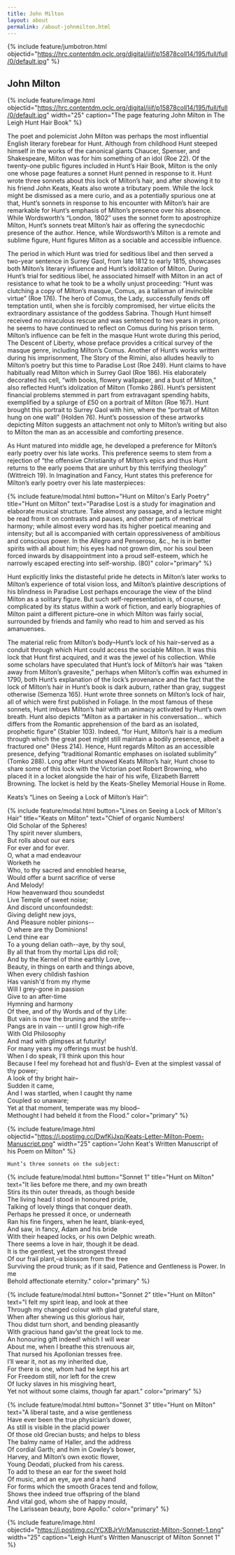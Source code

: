 ```yaml
---
title: John Milton
layout: about
permalink: /about-johnmilton.html
---
```

{% include feature/jumbotron.html objectid="https://hrc.contentdm.oclc.org/digital/iiif/p15878coll14/195/full/full/0/default.jpg" %}

## John Milton

{% include feature/image.html objectid="https://hrc.contentdm.oclc.org/digital/iiif/p15878coll14/195/full/full/0/default.jpg" width="25" caption="The page featuring John Milton in The Leigh Hunt Hair Book" %} 

The poet and polemicist John Milton was perhaps the most influential English literary forebear for Hunt. Although from childhood Hunt steeped himself in the works of the canonical giants Chaucer, Spenser, and Shakespeare, Milton was for him something of an idol (Roe 22). Of the twenty-one public figures included in Hunt’s Hair Book, Milton is the only one whose page features a sonnet Hunt penned in response to it. Hunt wrote three sonnets about this lock of Milton’s hair, and after showing it to his friend John Keats, Keats also wrote a tributary poem. While the lock might be dismissed as a mere curio, and as a potentially spurious one at that, Hunt’s sonnets in response to his encounter with Milton’s hair are remarkable for Hunt’s emphasis of Milton’s presence over his absence. While Wordsworth’s “London, 1802” uses the sonnet form to apostrophize Milton, Hunt’s sonnets treat Milton’s hair as offering the synecdochic presence of the author. Hence, while Wordsworth’s Milton is a remote and sublime figure, Hunt figures Milton as a sociable and accessible influence.

The period in which Hunt was tried for seditious libel and then served a two-year sentence in Surrey Gaol, from late 1812 to early 1815, showcases both Milton’s literary influence and Hunt’s idolization of Milton. During Hunt’s trial for seditious libel, he associated himself with Milton in an act of resistance to what he took to be a wholly unjust proceeding: “Hunt was clutching a copy of Milton’s masque, Comus, as a talisman of invincible virtue” (Roe 176). The hero of Comus, the Lady, successfully fends off temptation until, when she is forcibly compromised, her virtue elicits the extraordinary assistance of the goddess Sabrina. Though Hunt himself received no miraculous rescue and was sentenced to two years in prison, he seems to have continued to reflect on Comus during his prison term. Milton’s influence can be felt in the masque Hunt wrote during this period, The Descent of Liberty, whose preface provides a critical survey of the masque genre, including Milton’s Comus. Another of Hunt’s works written during his imprisonment, The Story of the Rimini, also alludes heavily to Milton’s poetry but this time to Paradise Lost (Roe 249). Hunt claims to have habitually read Milton which in Surrey Gaol (Roe 186). His elaborately decorated his cell, “with books, flowery wallpaper, and a bust of Milton,” also reflected Hunt’s idolization of Milton (Tomko 286). Hunt’s persistent financial problems stemmed in part from extravagant spending habits, exemplified by a splurge of £50 on a portrait of Milton (Roe 167). Hunt brought this portrait to Surrey Gaol with him, where the “portrait of Milton hung on one wall” (Holden 76). Hunt’s possession of these artworks depicting Milton suggests an attachment not only to Milton’s writing but also to Milton the man as an accessible and comforting presence.

As Hunt matured into middle age, he developed a preference for Milton’s early poetry over his late works. This preference seems to stem from a rejection of “the offensive Christianity of Milton’s epics and thus Hunt returns to the early poems that are unhurt by this terrifying theology” (Wittreich 19). In Imagination and Fancy, Hunt states this preference for Milton’s early poetry over his late masterpieces: 

{% include feature/modal.html button="Hunt on Milton's Early Poetry" title="Hunt on Milton" text="Paradise Lost is a study for imagination and elaborate musical structure. Take almost any passage, and a lecture might be read from it on contrasts and pauses, and other parts of metrical harmony; while almost every word has its higher poetical meaning and intensity; but all is accompanied with certain oppressiveness of ambitious and conscious power. In the Allegro and Penseroso, &c., he is in better spirits with all about him; his eyes had not grown dim, nor his soul been forced inwards by disappointment into a proud self-esteem, which he narrowly escaped erecting into self-worship. (80)" color="primary" %}

Hunt explicitly links the distasteful pride he detects in Milton’s later works to Milton’s experience of total vision loss, and Milton’s plaintive descriptions of his blindness in Paradise Lost perhaps encourage the view of the blind Milton as a solitary figure. But such self-representation is, of course, complicated by its status within a work of fiction, and early biographies of Milton paint a different picture–one in which Milton was fairly social, surrounded by friends and family who read to him and served as his amanuenses.

The material relic from Milton’s body–Hunt’s lock of his hair–served as a conduit through which Hunt could access the sociable Milton. It was this lock that Hunt first acquired, and it was the jewel of his collection. While some scholars have speculated that Hunt’s lock of Milton’s hair was “taken away from Milton’s gravesite,” perhaps when Milton’s coffin was exhumed in 1790, both Hunt’s explanation of the lock’s provenance and the fact that the lock of Milton’s hair in Hunt’s book is dark auburn, rather than gray, suggest otherwise (Semenza 165). Hunt wrote three sonnets on Milton’s lock of hair, all of which were first published in Foliage. In the most famous of these sonnets, Hunt imbues Milton’s hair with an animacy activated by Hunt’s own breath. Hunt also depicts “Milton as a partaker in his conversation… which differs from the Romantic apprehension of the bard as an isolated, prophetic figure” (Stabler 103). Indeed, “for Hunt, Milton’s hair is a medium through which the great poet might still maintain a bodily presence, albeit a fractured one” (Hess 214). Hence, Hunt regards Milton as an accessible presence, defying “traditional Romantic emphases on isolated sublimity” (Tomko 288). Long after Hunt showed Keats Milton’s hair, Hunt chose to share some of this lock with the Victorian poet Robert Browning, who placed it in a locket alongside the hair of his wife, Elizabeth Barrett Browning. The locket is held by the Keats-Shelley Memorial House in Rome.

Keats’s “Lines on Seeing a Lock of Milton’s Hair”:

{% include feature/modal.html button="Lines on Seeing a Lock of Milton's Hair" title="Keats on Milton" text="Chief of organic Numbers! <br> 
Old Scholar of the Spheres! <br>
Thy spirit never slumbers, <br>
But rolls about our ears <br>
For ever and for ever. <br>
O, what a mad endeavour <br>
Worketh he <br>
Who, to thy sacred and ennobled hearse, <br>
Would offer a burnt sacrifice of verse <br> 
And Melody! <br> 
How heavenward thou soundedst <br>
Live Temple of sweet noise; <br>
And discord unconfoundedst: <br>
Giving delight new joys, <br> 
And Pleasure nobler pinions-- <br> 
O where are thy Dominions! <br>
Lend thine ear <br>
To a young delian oath--aye, by thy soul, <br> 
By all that from thy mortal Lips did roll; <br>
And by the Kernel of thine earthly Love, <br> 
Beauty, in things on earth and things above, <br> 
When every childish fashion <br> 
Has vanish'd from my rhyme <br> 
Will I grey-gone in passion <br>
Give to an after-time <br> 
Hymning and harmony <br> 
Of thee, and of thy Words and of thy Life: <br> 
But vain is now the bruning and the strife-- <br> 
Pangs are in vain -- until I grow high-rife <br> 
With Old Philosophy <br> 
And mad with glimpses at futurity! <br>
For many years my offerings must be hush’d. <br>
When I do speak, I’ll think upon this hour <br>
Because I feel my forehead hot and flush’d– 
Even at the simplest vassal of thy power;<br>
A look of thy bright hair–<br>
Sudden it came,<br>
And I was startled, when I caught thy name<br>
Coupled so unaware;<br>
Yet at that moment, temperate was my blood–<br>
Methought I had beheld it from the Flood." color="primary" %}

{% include feature/image.html objectid="https://i.postimg.cc/DwfKjJxp/Keats-Letter-Milton-Poem-Manuscript.png" width="25" caption="John Keat's Written Manuscript of his Poem on Milton" %} 

    Hunt’s three sonnets on the subject:

{% include feature/modal.html button="Sonnet 1" title="Hunt on Milton" text="It lies before me there, and my own breath<br>
Stirs its thin outer threads, as though beside<br> 
The living head I stood in honoured pride,<br>
Talking of lovely things that conquer death.<br>
Perhaps he pressed it once, or underneath<br>
Ran his fine fingers, when he leant, blank-eyed,<br>
And saw, in fancy, Adam and his bride<br>
With their heaped locks, or his own Delphic wreath.<br>
There seems a love in hair, though it be dead.<br>
It is the gentlest, yet the strongest thread<br>
Of our frail plant,–a  blossom from the tree<br>
Surviving the proud trunk; as if it said,
Patience and Gentleness is Power. In me<br>
Behold affectionate eternity." color="primary" %}

{% include feature/modal.html button="Sonnet 2" title="Hunt on Milton" text="I felt my spirit leap, and look at thee<br>
Through my changed colour with glad grateful stare,<br>
When after shewing us this glorious hair,<br>
Thou didst turn short, and bending pleasantly<br>
With gracious hand gav’st the great lock to me.<br>
An honouring gift indeed! which I will wear<br>
About me, when I breathe this strenuous air,<br>
That nursed his Apollonian tresses free.<br>
I’ll wear it, not as my inherited due,<br>
For there is one, whom had he kept his art<br>
For Freedom still, nor left for the crew<br>
Of lucky slaves in his misgiving heart,<br>
Yet not without some claims, though far apart." color="primary" %}

{% include feature/modal.html button="Sonnet 3" title="Hunt on Milton" text="A liberal taste, and a wise gentleness<br>
Have ever been the true physician’s dower,<br>
As still is visible in the placid power<br>
Of those old Grecian busts; and helps to bless<br>
The balmy name of Haller, and the address<br>
Of cordial Garth; and him in Cowley’s bower,<br>
Harvey, and Milton’s own exotic flower,<br>
Young Deodati, plucked from his caress.<br>
To add to these an ear for the sweet hold<br>
Of music, and an eye, aye and a hand<br>
For forms which the smooth Graces tend and follow,<br>
Shows thee indeed true offspring of the bland<br>
And vital god, whom she of happy mould,<br>
The Larissean beauty, bore Apollo." color="primary" %}

{% include feature/image.html objectid="https://i.postimg.cc/YCXBJrVr/Manuscript-Milton-Sonnet-1.png" width="25" caption="Leigh Hunt's Written Manuscript of Milton Sonnet 1" %} 